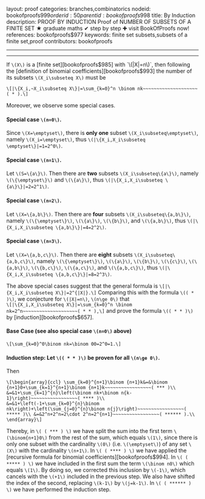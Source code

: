 layout: proof
categories: branches,combinatorics
nodeid: bookofproofs$999
orderid: 50
parentid: bookofproofs$998
title: By Induction
description: PROOF BY INDUCTION Proof of NUMBER OF SUBSETS OF A FINITE SET &#9733; graduate maths &#10004; step by step &#10010; visit BookOfProofs now!
references: bookofproofs$977
keywords: finite set subsets,subsets of a finite set,proof
contributors: bookofproofs

---


---

If `\(X\)` is a [finite set][bookofproofs$985] with `\(|X|=n\)`, then following the [definition of binomial coefficients][bookofproofs$993] the number of its subsets `\(X_i\subseteq X\)` must be

`\[|\{X_i,~X_i\subseteq X\}|=\sum_{k=0}^n \binom nk~~~~~~~~~~~~~~~~~~~~( * ).\]`

Moreover, we observe some special cases.

#### Special case `\(n=0\)`.

Since `\(X=\emptyset\)`, there is **only one** subset `\(X_i\subseteq\emptyset\)`, namely `\(X_i=\emptyset\)`, thus `\(|\{X_i,X_i\subseteq \emptyset\}|=1=2^0\)`.

#### Special case `\(n=1\)`.

Let `\(S=\{a\}\)`. Then there are **two** subsets `\(X_i\subseteq\{a\}\)`, namely `\(\{\emptyset\}\)` and `\(\{a\}\)`, thus `\(|\{X_i,X_i\subseteq \{a\}\}|=2=2^1\)`.

#### Special case `\(n=2\)`.

Let `\(X=\{a,b\}\)`. Then there are **four** subsets `\(X_i\subseteq\{a,b\}\)`, namely `\(\{\emptyset\}\)`, `\(\{a\}\)`, `\(\{b\}\)`, and `\(\{a,b\}\)`, thus `\(|\{X_i,X_i\subseteq \{a,b\}\}|=4=2^2\)`.

#### Special case `\(n=3\)`.

Let `\(X=\{a,b,c\}\)`. Then there are **eight** subsets `\(X_i\subseteq\{a,b,c\}\)`, namely `\(\{\emptyset\}\)`, `\(\{a\}\)`, `\(\{b\}\)`, `\(\{c\}\)`, `\(\{a,b\}\)`, `\(\{b,c\}\)`, `\(\{a,c\}\)`, and `\(\{a,b,c\}\)`, thus `\(|\{X_i,X_i\subseteq \{a,b,c\}\}|=8=2^3\)`.

The above special cases suggest that the general formula is 
`\[|\{X_i,X_i\subseteq X\}|=2^{|X|}.\]`
Comparing this with the formula `\(( * )\)`, we conjecture for `\(|X|=n\)`, `\(n\ge 0\)` that  
`\[|\{X_i,X_i\subseteq X\}|=\sum_{k=0}^n \binom nk=2^n~~~~~~~~~~~~~~~~~~~~( * * ),\]`
and prove the formula `\(( * * )\)` by [induction][bookofproofs$657].
#### Base Case (see also special case `\(n=0\)` above)

`\[\sum_{k=0}^0\binom nk=\binom 00=2^0=1.\]`

#### Induction step: Let `\(( * * )\)` be proven for all `\(n\ge 0\)`. 

Then

`\[\begin{array}{ccl}
\sum_{k=0}^{n+1}\binom {n+1}k&=&\binom {n+1}0+\sum_{k=1}^{n+1}\binom {n+1}k~~~~~~~~~~~~~~~~~( *** )\\
&=&1+\sum_{k=1}^{n}\left(\binom nk+\binom n{k-1}\right)~~~~~~~~~~~~~~~~~( **** )\\
&=&1+\left(-1+\sum_{k=0}^{n}\binom nk\right)+\left(\sum_{j=0}^{n}\binom n{j}\right)~~~~~~~~~~~~~~~~~( ***** )\\
&=&2^n+2^n=2\cdot 2^n=2^{n+1}~~~~~~~~~~~~~~~~~( ****** ).\\
\end{array}\]`

Thereby, in `\( ( *** ) \)` we have split the sum into the first term `\(\binom{n+1}0\)` from the rest of the sum, which equals `\(1\)`, since there is only one subset with the cardinality `\(0\)` (i.e. `\(\emptyset\)`) of any set `\(X\)` with the cardinality `\(n+1\)`.
In `\( ( **** ) \)` we have applied the [recursive formula for binomial coefficients][bookofproofs$994].
In `\( ( ***** ) \)` we have included in the first sum the term `\(\binom n0\)` which equals `\(1\)`. By doing so, we corrected this inclusion by `\(-1\)`, which cancels with the `\(+1\)` included in the previous step. We also have shifted the index of the second, replacing `\(k-1\)` by `\(j=k-1\)`.
In `\( ( ****** ) \)` we have performed the induction step.
